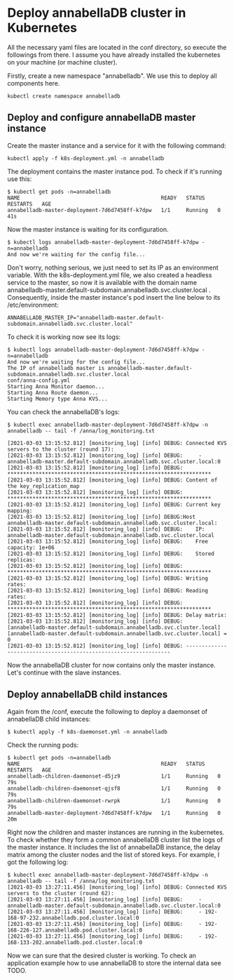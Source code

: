 # Deploy annabellaDB cluster in Kubernetes

All the necessary yaml files are located in the conf directory, so execute the followings from there. I assume you have already installed the kubernetes on your machine (or machine cluster).

Firstly, create a new namespace "annabelladb". We use this to deploy all components here.
```
kubectl create namespace annabelladb
```

## Deploy and configure annabellaDB master instance

Create the master instance and a service for it with the following command:
```
kubectl apply -f k8s-deployment.yml -n annabelladb
```
The deployment contains the master instance pod. To check if it's running use this:
```
$ kubectl get pods -n=annabelladb
NAME                                             READY   STATUS    RESTARTS   AGE
annabelladb-master-deployment-7d6d7458ff-k7dpw   1/1     Running   0          41s
```
Now the master instance is waiting for its configuration. 
```
$ kubectl logs annabelladb-master-deployment-7d6d7458ff-k7dpw -n=annabelladb
And now we're waiting for the config file...

```
Don't worry, nothing serious, we just need to set its IP as an environment variable. With the k8s-deployment.yml file, we also created a headless service to the master, so now it is available with the domain name annabelladb-master.default-subdomain.annabelladb.svc.cluster.local . Consequently, inside the master instance's pod insert the line below to its /etc/environment:
```
ANNABELLADB_MASTER_IP="annabelladb-master.default-subdomain.annabelladb.svc.cluster.local"
```
To check it is working now see its logs:
```
$ kubectl logs annabelladb-master-deployment-7d6d7458ff-k7dpw -n=annabelladb
And now we're waiting for the config file...
The IP of annabelladb master is annabelladb-master.default-subdomain.annabelladb.svc.cluster.local
conf/anna-config.yml
Starting Anna Monitor daemon...
Starting Anna Route daemon...
Starting Memory type Anna KVS...
```

You can check the annabellaDB's logs:
```
$ kubectl exec annabelladb-master-deployment-7d6d7458ff-k7dpw -n annabelladb -- tail -f /anna/log_monitoring.txt

[2021-03-03 13:15:52.812] [monitoring_log] [info] DEBUG: Connected KVS servers to the cluster (round 17):
[2021-03-03 13:15:52.812] [monitoring_log] [info] DEBUG:	 - annabelladb-master.default-subdomain.annabelladb.svc.cluster.local:0
[2021-03-03 13:15:52.812] [monitoring_log] [info] DEBUG: *****************************************************************
[2021-03-03 13:15:52.812] [monitoring_log] [info] DEBUG: Content of the key_replication_map
[2021-03-03 13:15:52.812] [monitoring_log] [info] DEBUG: *****************************************************************
[2021-03-03 13:15:52.812] [monitoring_log] [info] DEBUG: Current key mapping:
[2021-03-03 13:15:52.812] [monitoring_log] [info] DEBUG:Host annabelladb-master.default-subdomain.annabelladb.svc.cluster.local:
[2021-03-03 13:15:52.812] [monitoring_log] [info] DEBUG:	IP: annabelladb-master.default-subdomain.annabelladb.svc.cluster.local
[2021-03-03 13:15:52.812] [monitoring_log] [info] DEBUG:	Free capacity: 1e+06
[2021-03-03 13:15:52.812] [monitoring_log] [info] DEBUG:	Stored replicas:
[2021-03-03 13:15:52.812] [monitoring_log] [info] DEBUG: *****************************************************************
[2021-03-03 13:15:52.812] [monitoring_log] [info] DEBUG: Writing rates:
[2021-03-03 13:15:52.812] [monitoring_log] [info] DEBUG: Reading rates:
[2021-03-03 13:15:52.812] [monitoring_log] [info] DEBUG: *****************************************************************
[2021-03-03 13:15:52.812] [monitoring_log] [info] DEBUG: Delay matrix:
[2021-03-03 13:15:52.812] [monitoring_log] [info] DEBUG:	 [annabelladb-master.default-subdomain.annabelladb.svc.cluster.local][annabelladb-master.default-subdomain.annabelladb.svc.cluster.local] = 0
[2021-03-03 13:15:52.812] [monitoring_log] [info] DEBUG: -----------------------------------------------------------------
```

Now the annabellaDB cluster for now contains only the master instance. Let's continue with the slave instances.

## Deploy annabellaDB child instances

Again from the /conf, execute the following to deploy a daemonset of annabellaDB child instances:
```
$ kubectl apply -f k8s-daemonset.yml -n annabelladb
```
Check the running pods:
```
$ kubectl get pods -n=annabelladb
NAME                                             READY   STATUS    RESTARTS   AGE
annabelladb-children-daemonset-d5jz9             1/1     Running   0          79s
annabelladb-children-daemonset-qjsf8             1/1     Running   0          79s
annabelladb-children-daemonset-rwrpk             1/1     Running   0          79s
annabelladb-master-deployment-7d6d7458ff-k7dpw   1/1     Running   0          20m
```

Right now the children and master instances are running in the kubernetes.  To check whether they form a common annabellaDB cluster list the logs of the master instance. It includes the list of annabellaDB instance, the delay matrix among the cluster nodes and the list of stored keys. For example, I got the following log:
```
$ kubectl exec annabelladb-master-deployment-7d6d7458ff-k7dpw -n annabelladb -- tail -f /anna/log_monitoring.txt
[2021-03-03 13:27:11.456] [monitoring_log] [info] DEBUG: Connected KVS servers to the cluster (round 62):
[2021-03-03 13:27:11.456] [monitoring_log] [info] DEBUG:	 - annabelladb-master.default-subdomain.annabelladb.svc.cluster.local:0
[2021-03-03 13:27:11.456] [monitoring_log] [info] DEBUG:	 - 192-168-97-232.annabelladb.pod.cluster.local:0
[2021-03-03 13:27:11.456] [monitoring_log] [info] DEBUG:	 - 192-168-226-127.annabelladb.pod.cluster.local:0
[2021-03-03 13:27:11.456] [monitoring_log] [info] DEBUG:	 - 192-168-133-202.annabelladb.pod.cluster.local:0
```

Now we can sure that the desired cluster is working. To check an application example how to use annabellaDB to store the internal data see TODO.



